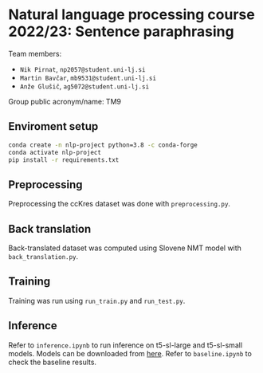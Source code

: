 # Natural language processing course 2022/23: Sentence paraphrasing

Team members:
 * `Nik Pirnat`, `np2057@student.uni-lj.si`
 * `Martin Bavčar`, `mb9531@student.uni-lj.si`
 * `Anže Glušič`, `ag5072@student.uni-lj.si`

Group public acronym/name: TM9


## Enviroment setup

```bash
conda create -n nlp-project python=3.8 -c conda-forge
conda activate nlp-project
pip install -r requirements.txt
```

## Preprocessing

Preprocessing the ccKres dataset was done with `preprocessing.py`.


## Back translation

Back-translated dataset was computed using Slovene NMT model with `back_translation.py`.


## Training

Training was run using `run_train.py` and `run_test.py`.


## Inference

Refer to `inference.ipynb` to run inference on t5-sl-large and t5-sl-small models. Models can be downloaded from [here](https://filesender.arnes.si/?s=download&token=997142bc-6f07-4c36-8880-bd740d048660). Refer to `baseline.ipynb` to check the baseline results.
